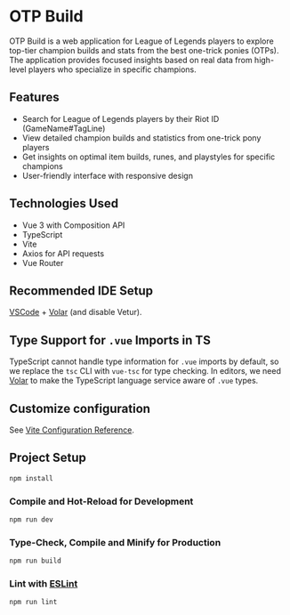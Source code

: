# OTP Build

OTP Build is a web application for League of Legends players to explore top-tier champion builds and stats from the best one-trick ponies (OTPs). The application provides focused insights based on real data from high-level players who specialize in specific champions.

## Features

- Search for League of Legends players by their Riot ID (GameName#TagLine)
- View detailed champion builds and statistics from one-trick pony players
- Get insights on optimal item builds, runes, and playstyles for specific champions
- User-friendly interface with responsive design

## Technologies Used

- Vue 3 with Composition API
- TypeScript
- Vite
- Axios for API requests
- Vue Router

## Recommended IDE Setup

[VSCode](https://code.visualstudio.com/) + [Volar](https://marketplace.visualstudio.com/items?itemName=Vue.volar) (and disable Vetur).

## Type Support for `.vue` Imports in TS

TypeScript cannot handle type information for `.vue` imports by default, so we replace the `tsc` CLI with `vue-tsc` for type checking. In editors, we need [Volar](https://marketplace.visualstudio.com/items?itemName=Vue.volar) to make the TypeScript language service aware of `.vue` types.

## Customize configuration

See [Vite Configuration Reference](https://vite.dev/config/).

## Project Setup

```sh
npm install
```

### Compile and Hot-Reload for Development

```sh
npm run dev
```

### Type-Check, Compile and Minify for Production

```sh
npm run build
```

### Lint with [ESLint](https://eslint.org/)

```sh
npm run lint
```
